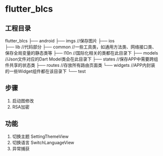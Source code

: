 # flutter_blcs

## 工程目录

flutter_blcs
├── android
├── imgs        //保存图片
├── ios         
├── lib         //代码部分
    ├── common  //一些工具类，如通用方法类、网络接口类、保存全局变量的静态类等
    ├── l10n    //国际化相关的类都在此目录下
    ├── models  //Json文件对应的Dart Model类会在此目录下
    ├── states  //保存APP中需要跨组件共享的状态类
    ├── routes  //存放所有路由页面类
    └── widgets //APP内封装的一些Widget组件都在该目录下
└── test        

## 步骤
1. 启动图修改
2. RSA加密

## 功能
1. 切换主题 SettingThemeView
2. 切换语言 SwitchLanguageView
3. 异常捕获
